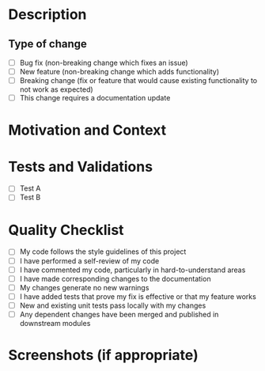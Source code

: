 <!--- Provide a general summary of your changes in the Title above -->

# Description

<!--- Describe your changes in detail -->

## Type of change

<!--- Please delete options that are not relevant. -->

- [ ] Bug fix (non-breaking change which fixes an issue)
- [ ] New feature (non-breaking change which adds functionality)
- [ ] Breaking change (fix or feature that would cause existing functionality to not work as expected)
- [ ] This change requires a documentation update

# Motivation and Context

<!--- Why is this change required? What problem does it solve? -->
<!--- If it fixes an open issue, please link to the issue here. -->

# Tests and Validations

<!--- Please describe in detail how you tested your changes. -->
<!--- Include details of your testing environment, and the tests you ran to -->
<!--- see how your change affects other areas of the code, etc. -->

- [ ] Test A
- [ ] Test B

# Quality Checklist

- [ ] My code follows the style guidelines of this project
- [ ] I have performed a self-review of my code
- [ ] I have commented my code, particularly in hard-to-understand areas
- [ ] I have made corresponding changes to the documentation
- [ ] My changes generate no new warnings
- [ ] I have added tests that prove my fix is effective or that my feature works
- [ ] New and existing unit tests pass locally with my changes
- [ ] Any dependent changes have been merged and published in downstream modules

# Screenshots (if appropriate)

